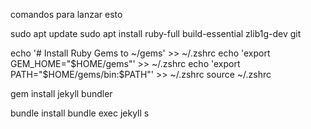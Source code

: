 comandos para lanzar esto


sudo apt update
sudo apt install ruby-full build-essential zlib1g-dev git


echo '# Install Ruby Gems to ~/gems' >> ~/.zshrc
echo 'export GEM_HOME="$HOME/gems"' >> ~/.zshrc
echo 'export PATH="$HOME/gems/bin:$PATH"' >> ~/.zshrc
source ~/.zshrc

gem install jekyll bundler

bundle install
bundle exec jekyll s